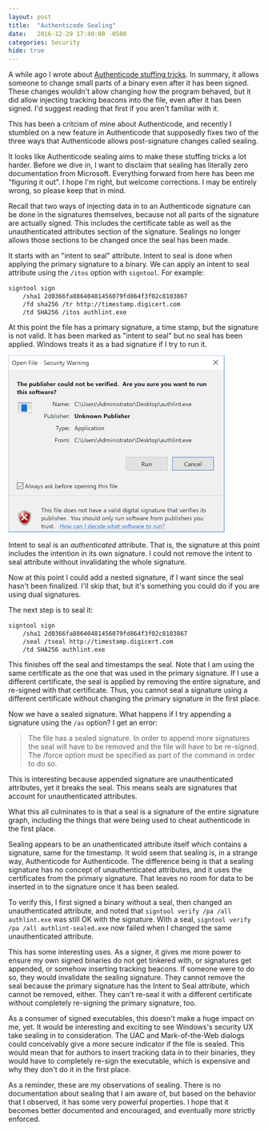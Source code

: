 ```yaml
---
layout: post
title:  "Authenticode Sealing"
date:   2016-12-29 17:40:00 -0500
categories: Security
hide: true
---
```


A while ago I wrote about [Authenticode stuffing tricks][1]. In summary, it
allows someone to change small parts of a binary even after it has been
signed. These changes wouldn't allow changing how the program behaved, but it
did allow injecting tracking beacons into the file, even after it has been
signed. I'd suggest reading that first if you aren't familiar with it.

This has been a critcism of mine about Authenticode, and recently I stumbled on
a new feature in Authenticode that supposedly fixes two of the three ways that
Authenticode allows post-signature changes called sealing.

It looks like Authenticode sealing aims to make these stuffing tricks a lot
harder. Before we dive in, I want to disclaim that sealing has literally zero
documentation from Microsoft. Everything forward from here has been me "figuring
it out". I hope I'm right, but welcome corrections. I may be entirely wrong, so
please keep that in mind.

Recall that two ways of injecting data in to an Authenticode signature can be
done in the signatures themselves, because not all parts of the signature are
actually signed. This includes the certificate table as well as the
unauthenticated attributes section of the signature. Sealings no longer allows
those sections to be changed once the seal has been made.

It starts with an "intent to seal" attribute. Intent to seal is done when
applying the primary signature to a binary. We can apply an intent to seal
attribute using the `/itos` option with `signtool`. For example:

```
signtool sign 
    /sha1 2d0366fa88640481456079fd864f3f02c8103867
    /fd sha256 /tr http://timestamp.digicert.com
    /td SHA256 /itos authlint.exe
```

At this point the file has a primary signature, a time stamp, but the signature
is not valid. It has been marked as "intent to seal" but no seal has been
applied. Windows treats it as a bad signature if I try to run it.

![Run Intent to Seal][2]

Intent to seal is an *authenticated* attribute. That is, the signature at this
point includes the intention in its own signature. I could not remove the
intent to seal attribute without invalidating the whole signature.

Now at this point I could add a nested signature, if I want since the seal
hasn't been finalized. I'll skip that, but it's something you could do if you
are using dual signatures.

The next step is to seal it:

```
signtool sign
    /sha1 2d0366fa88640481456079fd864f3f02c8103867
    /seal /tseal http://timestamp.digicert.com
    /td SHA256 authlint.exe
```

This finishes off the seal and timestamps the seal. Note that I am using the
same certificate as the one that was used in the primary signature. If I use a
different certificate, the seal is applied by removing the entire signature,
and re-signed with that certificate. Thus, you cannot seal a signature using a
different certificate without changing the primary signature in the first place.

Now we have a sealed signature. What happens if I try appending a signature
using the `/as` option? I get an error:

>The file has a sealed signature. In order to append more
signatures the seal will have to be removed and the file will have to
be re-signed. The /force option must be specified as part of the
command in order to do so.

This is interesting because appended signature are unauthenticated attributes,
yet it breaks the seal. This means seals are signatures that account for
unauthenticated attributes.

What this all culminates to is that a seal is a signature of the entire
signature graph, including the things that were being used to cheat authenticode
in the first place.

Sealing appears to be an unathenticated attribute itself which contains a
signature, same for the timestamp. It wold seem that sealing is, in a
strange way, Authenticode for Authenticode. The difference being is that a
sealing signature has no concept of unauthenticated attributes, and it uses the
certificates from the primary signature. That leaves no room for data to be
inserted in to the signature once it has been sealed.

To verify this, I first signed a binary without a seal, then changed an
unauthenticated attribute, and noted that `signtool verify /pa /all authlint.exe`
was still OK with the signature. With a seal,
`signtool verify /pa /all authlint-sealed.exe` now failed when I changed the
same unauthenticated attribute.

This has some interesting uses. As a signer, it gives me more power to ensure my
own signed binaries do not get tinkered with, or signatures get appended, or
somehow inserting tracking beacons. If someone were to do so, they would
invalidate the sealing signature. They cannot remove the seal because the
primary signature has the Intent to Seal attribute, which cannot be removed,
either. They can't re-seal it with a different certificate without completely
re-signing the primary signature, too.

As a consumer of signed executables, this doesn't make a huge impact on me, yet.
It would be interesting and exciting to see Windows's security UX take sealing
in to consideration. The UAC and Mark-of-the-Web dialogs could conceivably give
a more secure indicator if the file is sealed. This would mean that for authors
to insert tracking data in to their binaries, they would have to completely
re-sign the executable, which is expensive and why they don't do it in the first
place.

As a reminder, these are my observations of sealing. There is no documentation
about sealing that I am aware of, but based on the behavior that I observed, it
has some very powerful properties. I hope that it becomes better documented
and encouraged, and eventually more strictly enforced.

[1]: /2016/04/15/authenticode-stuffing-tricks/
[2]: /images/intent-to-seal.png